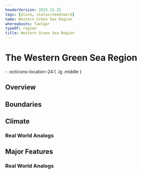 ```yaml
---
headerVersion: 2023.11.25
tags: [place, status/needswork]
name: Western Green Sea Region
whereabouts: Taelgar
typeOf: region
title: Western Green Sea Region
---
```

# The Western Green Sea Region
<div class="grid cards ext-narrow-margin ext-one-column" markdown>
-    :octicons-location-24:{ .lg .middle }   
</div>


## Overview


## Boundaries


## Climate


### Real World Analogs


## Major Features


### Real World Analogs